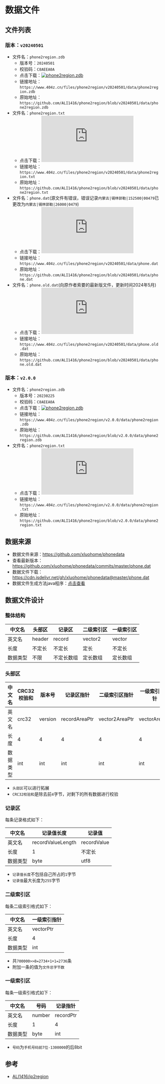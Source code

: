 # 数据文件

## 文件列表

### 版本：`v20240501`

- 文件名：`phone2region.zdb`
  - 版本号：`20240501`
  - 校验码：`C8AEEA0A`
  - 点击下载：[![phone2region.zdb](https://img.shields.io/github/size/ALI1416/phone2region/data/phone2region.zdb?label=phone2region.zdb&color=success&branch=v20240501)](https://www.404z.cn/files/phone2region/v20240501/data/phone2region.zdb)
  - 链接地址：`https://www.404z.cn/files/phone2region/v20240501/data/phone2region.zdb`
  - 原始地址：`https://github.com/ALI1416/phone2region/blob/v20240501/data/phone2region.zdb`
- 文件名：`phone2region.txt`
  - 点击下载：[![phone2region.txt](https://img.shields.io/github/size/ALI1416/phone2region/data/phone2region.txt?label=phone2region.txt&color=success&branch=v20240501)](https://www.404z.cn/files/phone2region/v20240501/data/phone2region.txt)
  - 链接地址：`https://www.404z.cn/files/phone2region/v20240501/data/phone2region.txt`
  - 原始地址：`https://github.com/ALI1416/phone2region/blob/v20240501/data/phone2region.txt`
- 文件名：`phone.dat`(源文件有错误，错误记录`内蒙古|锡林郭勒|152500|00479`已更改为`内蒙古|锡林郭勒|26000|0479`)
  - 点击下载：[![phone.dat](https://img.shields.io/github/size/ALI1416/phone2region/data/phone.dat?label=phone.dat&color=success&branch=v20240501)](https://www.404z.cn/files/phone2region/v20240501/data/phone.dat)
  - 链接地址：`https://www.404z.cn/files/phone2region/v20240501/data/phone.dat`
  - 原始地址：`https://github.com/ALI1416/phone2region/blob/v20240501/data/phone.dat`
- 文件名：`phone.old.dat`(向原作者索要的最新版文件，更新时间2024年5月)
  - 点击下载：[![phone.dat](https://img.shields.io/github/size/ALI1416/phone2region/data/phone.old.dat?label=phone.old.dat&color=success&branch=v20240501)](https://www.404z.cn/files/phone2region/v20240501/data/phone.old.dat)
  - 链接地址：`https://www.404z.cn/files/phone2region/v20240501/data/phone.old.dat`
  - 原始地址：`https://github.com/ALI1416/phone2region/blob/v20240501/data/phone.old.dat`

### 版本：`v2.0.0`

- 文件名：`phone2region.zdb`
  - 版本号：`20230225`
  - 校验码：`C8AEEA0A`
  - 点击下载：[![phone2region.zdb](https://img.shields.io/github/size/ALI1416/phone2region/data/phone2region.zdb?label=phone2region.zdb&color=success&branch=v2.0.0)](https://www.404z.cn/files/phone2region/v2.0.0/data/phone2region.zdb)
  - 链接地址：`https://www.404z.cn/files/phone2region/v2.0.0/data/phone2region.zdb`
  - 原始地址：`https://github.com/ALI1416/phone2region/blob/v2.0.0/data/phone2region.zdb`
- 文件名：`phone2region.txt`
  - 点击下载：[![phone2region.txt](https://img.shields.io/github/size/ALI1416/phone2region/data/phone2region.txt?label=phone2region.txt&color=success&branch=v2.0.0)](https://www.404z.cn/files/phone2region/v2.0.0/data/phone2region.txt)
  - 链接地址：`https://www.404z.cn/files/phone2region/v2.0.0/data/phone2region.txt`
  - 原始地址：`https://github.com/ALI1416/phone2region/blob/v2.0.0/data/phone2region.txt`

## 数据来源

- 数据文件来源：<https://github.com/xluohome/phonedata>
- 查看最新版本：<https://github.com/xluohome/phonedata/commits/master/phone.dat>
- 数据文件下载：<https://cdn.jsdelivr.net/gh/xluohome/phonedata@master/phone.dat>
- 数据文件生成方法java程序：[点击查看](../src/test/java/cn/z/phone2region/DataGenerationTest.java)

## 数据文件设计

### 整体结构

| 中文名   | 头部区 | 记录区     | 二级索引区 | 一级索引区 |
| -------- | ------ | ---------- | ---------- | ---------- |
| 英文名   | header | record     | vector2    | vector     |
| 长度     | 不定长 | 不定长     | 定长       | 不定长     |
| 数据类型 | 不限   | 不定长数组 | 定长数组   | 定长数组   |

### 头部区

| 中文名   | CRC32校验和 | 版本号  | 记录区指针    | 二级索引区指针 | 一级索引区指针 | 拓展 |
| -------- | ----------- | ------- | ------------- | -------------- | -------------- | ---- |
| 英文名   | crc32       | version | recordAreaPtr | vector2AreaPtr | vectorAreaPtr  | ...  |
| 长度     | 4           | 4       | 4             | 4              | 4              | ...  |
| 数据类型 | int         | int     | int           | int            | int            | ...  |

- `头部区`可以进行拓展
- `CRC32校验和`是除去前`4`字节，对剩下的所有数据进行校验

### 记录区

每条记录格式如下：

| 中文名   | 记录值长度        | 记录值      |
| -------- | ----------------- | ----------- |
| 英文名   | recordValueLength | recordValue |
| 长度     | 1                 | 不定长      |
| 数据类型 | byte              | utf8        |

- `记录值长度`不包括自己所占的`1`字节
- `记录值`最大长度为`255`字节

### 二级索引区

每条二级索引格式如下：

| 中文名   | 一级索引指针 |
| -------- | ------------ |
| 英文名   | vectorPtr    |
| 长度     | 4            |
| 数据类型 | int          |

- 共`700000>>8=2734+1+1=2736`条
- 附加一条的值为`文件总字节数`

### 一级索引区

每条一级索引格式如下：

| 中文名   | 号码   | 记录指针  |
| -------- | ------ | --------- |
| 英文名   | number | recordPtr |
| 长度     | 1      | 4         |
| 数据类型 | byte   | int       |

- `号码`为`手机号码前7位-1300000`的后8bit

## 参考

- [ALI1416/ip2region](https://github.com/ALI1416/ip2region/tree/master/data)
